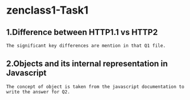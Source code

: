 # zenclass1-Task1

  ## 1.Difference between HTTP1.1 vs HTTP2

    The significant key differences are mention in that Q1 file.

  ## 2.Objects and its internal representation in Javascript

    The concept of object is taken from the javascript documentation to write the answer for Q2.
